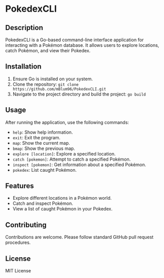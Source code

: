 
# PokedexCLI

## Description
PokedexCLI is a Go-based command-line interface application for interacting with a Pokémon database. It allows users to explore locations, catch Pokémon, and view their Pokedex.

## Installation
1. Ensure Go is installed on your system.
2. Clone the repository: `git clone https://github.com/mBlum96/PokedexCLI.git`
3. Navigate to the project directory and build the project: `go build`

## Usage
After running the application, use the following commands:
- `help`: Show help information.
- `exit`: Exit the program.
- `map`: Show the current map.
- `bmap`: Show the previous map.
- `explore [location]`: Explore a specified location.
- `catch [pokemon]`: Attempt to catch a specified Pokémon.
- `inspect [pokemon]`: Get information about a specified Pokémon.
- `pokedex`: List caught Pokémon.

## Features
- Explore different locations in a Pokémon world.
- Catch and inspect Pokémon.
- View a list of caught Pokémon in your Pokedex.

## Contributing
Contributions are welcome. Please follow standard GitHub pull request procedures.

## License
MIT License
